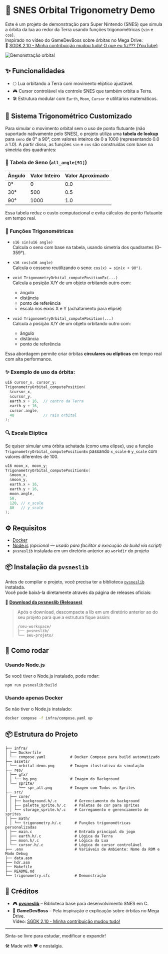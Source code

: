 # 🌌 SNES Orbital Trigonometry Demo

Este é um projeto de demonstração para Super Nintendo (SNES) que simula a órbita da lua ao redor da Terra usando funções trigonométricas (`sin` e `cos`).  
Inspirado no vídeo do GameDevBoss sobre órbitas no Mega Drive:  
🎥 [SGDK 2.10 - Minha contribuição mudou tudo! O que eu fiz??? (YouTube)](https://www.youtube.com/watch?v=EkLGyghS1Vc)

![Demonstração orbital](assets/orbital-demo.gif)

## ✨ Funcionalidades

- 🌕 Lua orbitando a Terra com movimento elíptico ajustável.
- 🎮 Cursor controlável via controle SNES que também orbita a Terra.
- 🛠️ Estrutura modular com `Earth`, `Moon`, `Cursor` e utilitários matemáticos.

## 🧮 Sistema Trigonométrico Customizado

Para simular o movimento orbital sem o uso de ponto flutuante (não suportado nativamente pelo SNES), o projeto utiliza uma **tabela de lookup** para `seno` de 0° a 90°, com valores inteiros de 0 a 1000 (representando 0.0 a 1.0). A partir disso, as funções `sin` e `cos` são construídas com base na simetria dos quadrantes:

### 🔢 Tabela de Seno (`all_angle[91]`)

| Ângulo | Valor Inteiro | Valor Aproximado |
| ------ | ------------- | ---------------- |
| 0°     | 0             | 0.0              |
| 30°    | 500           | 0.5              |
| 90°    | 1000          | 1.0              |

Essa tabela reduz o custo computacional e evita cálculos de ponto flutuante em tempo real.

### 🧠 Funções Trigonométricas

- `s16 sin(u16 angle)`  
  Calcula o seno com base na tabela, usando simetria dos quadrantes (0–359°).
- `s16 cos(u16 angle)`  
  Calcula o cosseno reutilizando o seno: `cos(x) = sin(x + 90°)`.
- `void TrigonometryOrbital_computePositionEx(...)`  
  Calcula a posição X/Y de um objeto orbitando outro com:

  - ângulo
  - distância
  - ponto de referência
  - escala nos eixos X e Y (achatamento para elipse)

- `void TrigonometryOrbital_computePosition(...)`  
  Calcula a posição X/Y de um objeto orbitando outro com:
  - ângulo
  - distância
  - ponto de referência

Essa abordagem permite criar órbitas **circulares ou elípticas** em tempo real com alta performance.

### ✨ Exemplo de uso da órbita:

```c
u16 cursor_x, cursor_y;
TrigonometryOrbital_computePosition(
  &cursor_x,
  &cursor_y,
  earth.x + 16,  // centro da Terra
  earth.y + 16,
  cursor.angle,
  40             // raio orbital
);
```

### 🔍 Escala Elíptica

Se quiser simular uma órbita achatada (como uma elipse), use a função `TrigonometryOrbital_computePositionEx` passando `x_scale` e `y_scale` com valores diferentes de 100.

```c
u16 moon_x, moon_y;
TrigonometryOrbital_computePositionEx(
  &moon_x,
  &moon_y,
  earth.x + 16,
  earth.y + 16,
  moon.angle,
  50,
  120, // x_scale
  80   // y_scale
);
```

## ⚙️ Requisitos

- [Docker](https://www.docker.com/)
- [Node.js](https://nodejs.org/) _(opcional — usado para facilitar a execução do build via script)_
- `pvsneslib` instalada em um diretório anterior ao `workdir` do projeto

## 📦 Instalação da `pvsneslib`

Antes de compilar o projeto, você precisa ter a biblioteca [`pvsneslib`](https://github.com/alekmaul/pvsneslib) instalada.  
Você pode baixá-la diretamente através da página de releases oficiais:

🔗 **[Download da pvsneslib (Releases)](https://github.com/alekmaul/pvsneslib/releases)**

> Após o download, descompacte a lib em um diretório anterior ao do seu projeto para que a estrutura fique assim:
>
> ```
> /seu-workspace/
> ├── pvsneslib/
> └── seu-projeto/
> ```

## 🚀 Como rodar

### Usando Node.js

Se você tiver o Node.js instalado, pode rodar:

```bash
npm run pvsneslib:build
```

### Usando apenas Docker

Se não tiver o Node.js instalado:

```bash
docker compose -f infra/compose.yaml up
```

## 📦 Estrutura do Projeto

```
├── infra/
│ ├── Dockerfile
│ └── compose.yaml           # Docker Compose para build automatizado
├── assets/
│ └── orbital-demo.png       # Imagem ilustrativa da simulação
├── res/
│ ├── gfx/
│ │ └── bg.png               # Imagem do Background
│ └── sprite/
│     └── spr_all.png        # Imagem com Todos os Sprites
├── src/
│ ├── core/
│ │ ├── background.h/.c        # Gerenciamento do background
│ │ ├── palette_sprite.h/.c    # Paletas de cor para sprites
│ │ └── storage_sprite.h/.c    # Carregamento e gerenciamento de sprites
│ ├── math/
│ │ └── trigonometry.h/.c      # Funções trigonométricas personalizadas
│ ├── main.c                   # Entrada principal do jogo
│ ├── earth.h/.c               # Lógica da Terra
│ ├── moon.h/.c                # Lógica da Lua
│ └── cursor.h/.c              # Lógica do cursor controlável
├── .env                       # Variáveis de Ambiente: Nome da ROM e Modo Debug
├── data.asm
├── hdr.asm
├── Makefile
├── README.md
└── trigonometry.sfc           # Demonstração
```

## 🙌 Créditos

- 🎮 **[pvsneslib](https://github.com/alekmaul/pvsneslib)** – Biblioteca base para desenvolvimento SNES em C.
- 🎥 **GameDevBoss** – Pela inspiração e explicação sobre órbitas no Mega Drive.  
  Vídeo: [SGDK 2.10 - Minha contribuição mudou tudo!](https://www.youtube.com/watch?v=EkLGyghS1Vc)

---

Sinta-se livre para estudar, modificar e expandir!

🛠️ Made with ❤️ e nostalgia.
